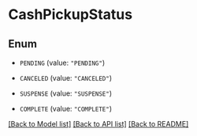 # CashPickupStatus

## Enum


* `PENDING` (value: `"PENDING"`)

* `CANCELED` (value: `"CANCELED"`)

* `SUSPENSE` (value: `"SUSPENSE"`)

* `COMPLETE` (value: `"COMPLETE"`)


[[Back to Model list]](../README.md#documentation-for-models) [[Back to API list]](../README.md#documentation-for-api-endpoints) [[Back to README]](../README.md)


